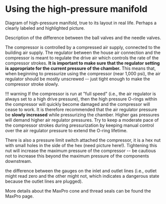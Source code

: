# Using the high-pressure manifold

Diagram of high-pressure manifold, true to its layout in real life. Perhaps a clearly labeled and highlighted picture. 

Description of the difference between the ball valves and the needle valves.

The compressor is controlled by a compressed air supply, connected to the building air supply. The regulator between the house air connection and the compressor is meant to regulate the drive air which controls the rate of the compressor strokes. **It is important to make sure that the regulator setting is appropriate for the current pressure of the chamber.** This means that, when beginning to pressurize using the compressor (near 1,000 psi), the air regulator should be mostly unscrewed -- just tight enough to make the compressor stroke slowly.

!!! warning
    If the compressor is run at "full speed" (i.e., the air regulator is always set to a high drive pressure), then the high pressure O-rings within the compressor will quickly become damaged and the compressor will cease to work. It is therefore recommended that the air regulator pressure be **slowly increased** while pressurizing the chamber. Higher gas pressures will demand higher air regulator pressures. Try to keep a moderate pace of the compressor strokes during pressurization by keeping manual control over the air regulator pressure to extend the O-ring lifetime.

There is also a pressure limit switch attached the compressor, it is a hex nut with small holes in the side of the hex (need picture here!). Tightening this nut will increase the maximum pressure of the compressor -- be cautious not to increase this beyond the maximum pressure of the components downstream.

the difference between the gauges on the inlet and outlet lines (i.e., outlet might read zero and the other might not, which indicates a dangerous state because the outlet lines are plugged).

More details about the MaxPro cone and thread seals can be found the MaxPro page.